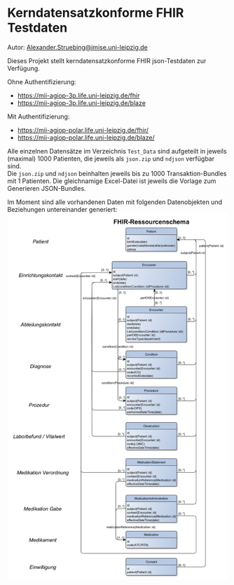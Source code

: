 # Kerndatensatzkonforme FHIR Testdaten

Autor: [Alexander.Struebing@imise.uni-leipzig.de](mailto:alexander.struebing@imise.uni-leipzig.de)

Dieses Projekt stellt kerndatensatzkonforme FHIR json-Testdaten zur Verfügung.

Ohne Authentifizierung:
- https://mii-agiop-3p.life.uni-leipzig.de/fhir
- https://mii-agiop-3p.life.uni-leipzig.de/blaze

Mit Authentifizierung:
- https://mii-agiop-polar.life.uni-leipzig.de/fhir/
- https://mii-agiop-polar.life.uni-leipzig.de/blaze/

Alle einzelnen Datensätze im Verzeichnis `Test_Data` sind aufgeteilt in jeweils (maximal) 1000 Patienten, die jeweils als `json.zip` und `ndjson` verfügbar sind.  
Die `json.zip` und `ndjson` beinhalten jeweils bis zu 1000 Transaktion-Bundles mit 1 Patienten.
Die gleichnamige Excel-Datei ist jeweils die Vorlage zum Generieren JSON-Bundles.

Im Moment sind alle vorhandenen Daten mit folgenden Datenobjekten und Beziehungen untereinander generiert:
![Schema der Daten](https://github.com/medizininformatik-initiative/kerndatensatz-testdaten/blob/master/FHIR_Data_Resource_Scheme.png)

